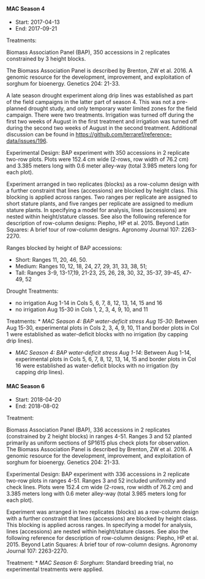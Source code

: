 
####  MAC Season 4 

 * Start: 2017-04-13 
 * End: 2017-09-21 

 Treatments:  

 Biomass Association Panel (BAP), 350 accessions in 2 replicates constrained by 3 height blocks.  

The Biomass Association Panel is described by Brenton, ZW et al.  2016.  A genomic resource for the development, improvement, and exploitation of sorghum for bioenergy.  Genetics 204: 21-33. 

A late season drought experiment along drip lines was established as part of the field campaigns in the latter part of season 4. This was not a pre-planned drought study, and only temporary water limited zones for the field campaign. There were two treatments. Irrigation was turned off during the first two weeks of August in the first treatment and irrigation was turned off during the second two weeks of August in the second treatment. Additional discussion can be found in https://github.com/terraref/reference-data/issues/196. 

 Experimental Design:  BAP experiment with 350 accessions in 2 replicate two-row plots. Plots were 152.4 cm wide (2-rows, row width of 76.2 cm) and 3.385 meters long with 0.6 meter alley-way (total 3.985 meters long for each plot).
	
Experiment arranged in two replicates (blocks) as a row-column design with a further constraint that lines (accessions) are blocked by height class. This blocking is applied across ranges. Two ranges per replicate are assigned to short stature plants, and five ranges per replicate are assigned to medium stature plants. In specifying a model for analysis, lines (accessions) are nested within height/stature classes.  See also the following reference for description of row-column designs:  Piepho, HP et al. 2015.  Beyond Latin Squares: A brief tour of row-column designs.  Agronomy Journal 107: 2263-2270.
	
Ranges blocked by height of BAP accessions: 
* Short: Ranges 11, 20, 46, 50.
* Medium: Ranges 10, 12, 18, 24, 27, 29, 31, 33, 38, 51; 
* Tall: Ranges 3-9, 13-17,19, 21-23, 25, 26, 28, 30, 32, 35-37, 39-45, 47-49, 52

Drought Treatments:
* no irrigation Aug 1-14 in Cols 5, 6, 7, 8, 12, 13, 14, 15 and 16
* no irrigation Aug 15-30 in Cols 1, 2, 3, 4, 9, 10, and 11
 

 Treatments:  * *MAC Season 4: BAP water-deficit stress Aug 15-30*: Between Aug 15-30, experimental plots in Cols 2, 3, 4, 9, 10, 11 and border plots in Col 1 were established as water-deficit blocks with no irrigation (by capping drip lines).
* *MAC Season 4: BAP water-deficit stress Aug 1-14*: Between Aug 1-14, experimental plots in Cols 5, 6, 7, 8, 12, 13, 14, 15 and border plots in Col 16 were established as water-deficit blocks with no irrigation (by capping drip lines).

####  MAC Season 6 

 * Start: 2018-04-20 
 * End: 2018-08-02 

 Treatment:  

 Biomass Association Panel (BAP), 336 accessions in 2 replicates (constrained by 2 height blocks) in ranges 4-51.  Ranges 3 and 52 planted primarily as uniform sections of SP1615 plus check plots for observation.  The Biomass Association Panel is described by Brenton, ZW et al. 2016. A genomic resource for the development, improvement, and exploitation of sorghum for bioenergy. Genetics 204: 21-33. 

 Experimental Design:  BAP experiment with 336 accessions in 2 replicate two-row plots in ranges 4-51. Ranges 3 and 52 included uniformity and check lines. Plots were 152.4 cm wide (2-rows, row width of 76.2 cm) and 3.385 meters long with 0.6 meter alley-way (total 3.985 meters long for each plot).
	
Experiment was arranged in two replicates (blocks) as a row-column design with a further constraint that lines (accessions) are blocked by height class. This blocking is applied across ranges. In specifying a model for analysis, lines (accessions) are nested within height/stature classes.  See also the following reference for description of row-column designs:  Piepho, HP et al. 2015.  Beyond Latin Squares: A brief tour of row-column designs.  Agronomy Journal 107: 2263-2270. 

 Treatment:  * *MAC Season 6: Sorghum*: Standard breeding trial, no experimental treatments were applied.

